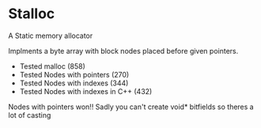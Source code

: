 # Stalloc

A Static memory allocator

Implments a byte array with block nodes placed before given pointers.
- Tested malloc                     (858)
- Tested Nodes with pointers        (270)
- Tested Nodes with indexes         (344)
- Tested Nodes with indexes in C++  (432)

Nodes with pointers won!! Sadly you can't create void* bitfields so theres a lot of casting
